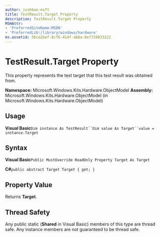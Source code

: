 ```yaml
---
author: joshbax-msft
title: TestResult.Target Property
description: TestResult.Target Property
MSHAttr:
- 'PreferredSiteName:MSDN'
- 'PreferredLib:/library/windows/hardware'
ms.assetid: 56ca2bef-8cf6-414f-a66a-8e7719833222
---
```


# TestResult.Target Property


This property represents the test target that this test result was obtained from.

**Namespace:** Microsoft.Windows.Kits.Hardware.ObjectModel **Assembly:** Microsoft.Windows.Kits.Hardware.ObjectModel (in Microsoft.Windows.Kits.Hardware.ObjectModel)

## Usage


**Visual Basic**`Dim instance As TestResult``Dim value As Target``value = instance.Target`

## Syntax


**Visual Basic**`Public MustOverride ReadOnly Property Target As Target`

**C#**`public abstract Target Target { get; }`

## Property Value


Returns **Target**.

## Thread Safety


Any public static (**Shared** in Visual Basic) members of this type are thread safe. Any instance members are not guaranteed to be thread safe.

 

 






